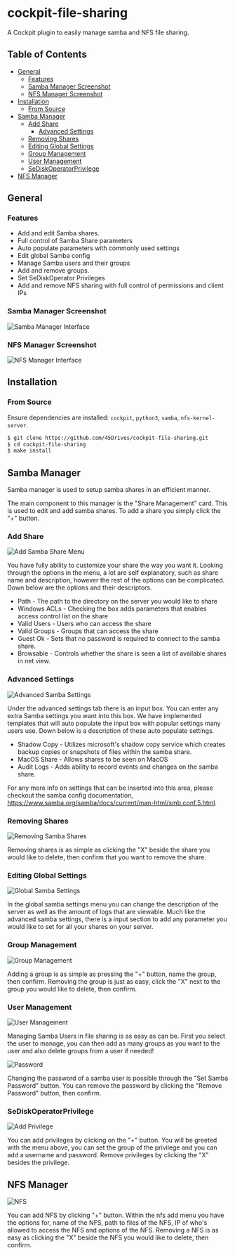 # cockpit-file-sharing
A Cockpit plugin to easily manage samba and NFS file sharing.

## Table of Contents
* [General](#general)
    * [Features](#features)
    * [Samba Manager Screenshot](#samba-manager-screenshot)
    * [NFS Manager Screenshot](#nfs-manager-screenshot)
* [Installation](#installation)
    * [From Source](#from-source)
* [Samba Manager](#samba-manager)
    * [Add Share](#add-share)
        * [Advanced Settings](#advanced-settings)
    * [Removing Shares](#removing-shares)
    * [Editing Global Settings](#editing-global-settings)
    * [Group Management](#group-management)
    * [User Management](#user-management)
    * [SeDiskOperatorPrivilege](#sediskopperatorprivilege)
* [NFS Manager](#nfs-manager) 

## General

### Features
* Add and edit Samba shares.
* Full control of Samba Share parameters
* Auto populate parameters with commonly used settings
* Edit global Samba config
* Manage Samba users and their groups
* Add and remove groups.
* Set SeDiskOperator Privileges
* Add and remove NFS sharing with full control of permissions and client IPs

### Samba Manager Screenshot
![Samba Manager Interface](img/samba/samba_interface.png)

### NFS Manager Screenshot
![NFS Manager Interface](img/nfs/nfs_interface.png)

## Installation
### From Source
Ensure dependencies are installed: `cockpit`, `python3`, `samba`, `nfs-kernel-server`.
```bash
$ git clone https://github.com/45Drives/cockpit-file-sharing.git
$ cd cockpit-file-sharing
$ make install
```

## Samba Manager
Samba manager is used to setup samba shares in an efficient manner.

The main component to this manager is the "Share Management" card. This is used to edit and add samba shares. To add a share you simply click the "+" button.

### Add Share
![Add Samba Share Menu](img/samba/samba_add.png)

You have fully ability to customize your share the way you want it. Looking through the options in the menu, a lot are self explanatory, such as share name and description, however the rest of the options can be complicated. Down below are the options and their descriptors.

* Path - The path to the directory on the server you would like to share
* Windows ACLs - Checking the box adds parameters that enables access control list on the share
* Valid Users - Users who can access the share
* Valid Groups - Groups that can access the share
* Guest Ok - Sets that no password is required to connect to the samba share.
* Browsable - Controls whether the share is seen a list of available shares in net view. 

### Advanced Settings
![Advanced Samba Settings](img/samba/samba_advanced.png)

Under the advanced settings tab there is an input box. You can enter any extra Samba settings you want into this box. We have implemented templates that will auto populate the input box with popular settings many users use. Down below is a description of these auto populate settings.

* Shadow Copy - Utilizes microsoft's shadow copy service which creates backup copies or snapshots of files within the samba share.
* MacOS Share - Allows shares to be seen on MacOS
* Audit Logs - Adds ability to record events and changes on the samba share.

For any more info on settings that can be inserted into this area, please checkout the samba config documentation, https://www.samba.org/samba/docs/current/man-html/smb.conf.5.html. 

### Removing Shares
![Removing Samba Shares](img/samba/samba_remove.gif)

Removing shares is as simple as clicking the "X" beside the share you would like to delete, then confirm that you want to remove the share.


### Editing Global Settings
![Global Samba Settings](img/samba/samba_global.png)

In the global samba settings menu you can change the description of the server as well as the amount of logs that are viewable. Much like the advanced samba settings, there is a input section to add any parameter you would like to set for all your shares on your server.


### Group Management
![Group Management](img/samba/samba_group.gif)

Adding a group is as simple as pressing the "+" button, name the group, then confirm. Removing the group is just as easy, click the "X" next to the group you would like to delete, then confirm.



### User Management
![User Management](img/samba/samba_user.gif)

Managing Samba Users in file sharing is as easy as can be. First you select the user to manage, you can then add as many groups as you want to the user and also delete groups from a user if needed!

![Password](img/samba/samba_password.png)

Changing the password of a samba user is possible through the "Set Samba Password" button. You can remove the password by clicking the "Remove Password" button, then confirm.



### SeDiskOperatorPrivilege
![Add Privilege](img/samba/samba_privilege.gif)

You can add privileges by clicking on the "+" button. You will be greeted with the menu above, you can set the group of the privilege and you can add a username and password. Remove privileges by clicking the "X" besides the privilege.

## NFS Manager
![NFS](img/nfs/nfs.gif)

You can add NFS by clicking "+" button. Within the nfs add menu you have the  options for, name of the NFS, path to files of the NFS, IP of who's allowed to access the NFS and options of the NFS. Removing a NFS is as easy as clicking the "X" beside the NFS you would like to delete, then confirm.